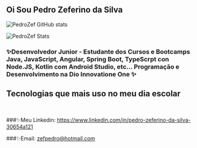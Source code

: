 ## Oi Sou Pedro Zeferino da Silva

![PedroZef GitHub stats](https://github-readme-stats.vercel.app/api?username=PedroZef&show_icons=true&theme=dracula)

![PedroZef Stats](https://github-readme-stats.vercel.app/api/top-langs/?PedroZef=Your_GitHub_Username&theme=blue-green)

### ✨Desenvolvedor Junior - Estudante dos Cursos e Bootcamps Java, JavaScript, Angular, Spring Boot, TypeScrpt con Node.JS, Kotlin com Android Studio, etc... Programação e Desenvolvimento na Dio Innovatione One ✨

## Tecnologias que mais uso no meu dia escolar

<div style="display: inline_block"><br/>
  <iimg align"center" alt="html5" src=""
/>
</div>

###✨Meu Linkedin: https://www.linkedin.com/in/pedro-zeferino-da-silva-30654a121            

###✨Email: zefpedro@hotmail.com
